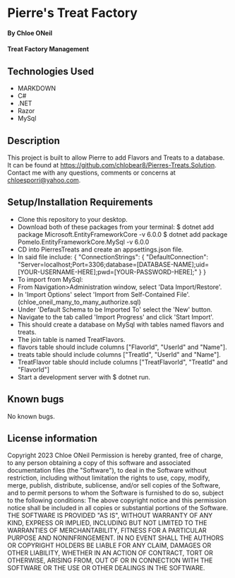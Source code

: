 # Pierre's Treat Factory
#### By Chloe ONeil
#### Treat Factory Management

## Technologies Used
- MARKDOWN
- C#
- .NET
- Razor
- MySql

## Description
This project is built to allow Pierre to add Flavors and Treats to a database. It can be found at <https://github.com/chlobear8/Pierres-Treats.Solution>. Contact me with any questions, comments or concerns at <chloesporri@yahoo.com>.

## Setup/Installation Requirements
- Clone this repository to your desktop.
- Download both of these packages from your terminal:
$ dotnet add package Microsoft.EntityFrameworkCore -v 6.0.0
$ dotnet add package Pomelo.EntityFrameworkCore.MySql -v 6.0.0
- CD into PierresTreats and create an appsettings.json file.
- In said file include:
{
    "ConnectionStrings": {
        "DefaultConnection": "Server=localhost;Port=3306;database=[DATABASE-NAME];uid=[YOUR-USERNAME-HERE];pwd=[YOUR-PASSWORD-HERE];"
    }
}
- To import from MySql:
- From Navigation>Administration window, select 'Data Import/Restore'.
- In 'Import Options' select 'Import from Self-Contained File'. (chloe_oneil_many_to_many_authorize.sql)
- Under 'Default Schema to be Imported To' select the 'New' button.
- Navigate to the tab called 'Import Progress' and click 'Start Import'.
- This should create a database on MySql with tables named flavors and treats.
- The join table is named TreatFlavors.
- flavors table should include columns ["FlavorId", "UserId" and "Name"].
- treats table should include columns ["TreatId", "UserId" and "Name"].
- TreatFlavor table should include columns ["TreatFlavorId", "TreatId" and "FlavorId"]
- Start a development server with $ dotnet run.


## Known bugs

No known bugs.

## License information
Copyright 2023 Chloe ONeil
Permission is hereby granted, free of charge, to any person obtaining a copy of this software and associated documentation files (the "Software"), to deal in the Software without restriction, including without limitation the rights to use, copy, modify, merge, publish, distribute, sublicense, and/or sell copies of the Software, and to permit persons to whom the Software is furnished to do so, subject to the following conditions:
The above copyright notice and this permission notice shall be included in all copies or substantial portions of the Software.
THE SOFTWARE IS PROVIDED "AS IS", WITHOUT WARRANTY OF ANY KIND, EXPRESS OR IMPLIED, INCLUDING BUT NOT LIMITED TO THE WARRANTIES OF MERCHANTABILITY, FITNESS FOR A PARTICULAR PURPOSE AND NONINFRINGEMENT. IN NO EVENT SHALL THE AUTHORS OR COPYRIGHT HOLDERS BE LIABLE FOR ANY CLAIM, DAMAGES OR OTHER LIABILITY, WHETHER IN AN ACTION OF CONTRACT, TORT OR OTHERWISE, ARISING FROM, OUT OF OR IN CONNECTION WITH THE SOFTWARE OR THE USE OR OTHER DEALINGS IN THE SOFTWARE.


